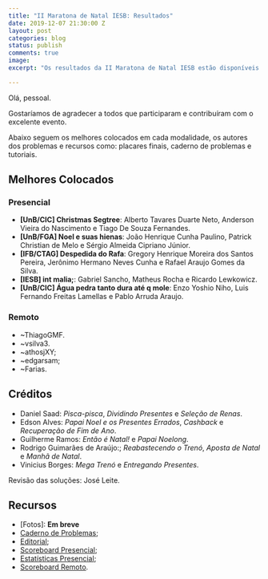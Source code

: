 ```yaml
---
title: "II Maratona de Natal IESB: Resultados"
date: 2019-12-07 21:30:00 Z
layout: post
categories: blog
status: publish
comments: true
image:
excerpt: "Os resultados da II Maratona de Natal IESB estão disponíveis."

---
```

Olá, pessoal.

Gostaríamos de agradecer a todos que participaram e contribuíram com o excelente evento.

Abaixo seguem os melhores colocados em cada modalidade, os autores dos problemas e recursos como: placares finais, caderno de problemas e tutoriais.

## Melhores Colocados

### Presencial

- **[UnB/CIC] Christmas Segtree**: Alberto Tavares Duarte Neto, Anderson Vieira do Nascimento e Tiago De Souza Fernandes.
- **[UnB/FGA] Noel e suas hienas**: João Henrique Cunha Paulino, Patrick Christian de Melo e Sérgio Almeida Cipriano Júnior.
- **[IFB/CTAG] Despedida do Rafa**: Gregory Henrique Moreira dos Santos Pereira, Jerônimo Hermano Neves Cunha  e Rafael Araujo Gomes da Silva.
- **[IESB] int malia;**: Gabriel Sancho, Matheus Rocha e Ricardo Lewkowicz.
- **[UnB/CIC] Água pedra tanto dura até q mole**: Enzo Yoshio Niho, Luis Fernando Freitas Lamellas e Pablo Arruda Araujo.

### Remoto

- ~ThiagoGMF.
- ~vsilva3.
- ~athosjXY;
- ~edgarsam;
- ~Farias.

## Créditos

- Daniel Saad: *Pisca-pisca*, *Dividindo Presentes* e *Seleção de Renas*.
- Edson Alves: *Papai Noel e os Presentes Errados*, *Cashback* e *Recuperação de Fim de Ano*.
- Guilherme Ramos: *Então é Natal!* e *Papai Noelong*.
- Rodrigo Guimarães de Araújo:; *Reabastecendo o Trenó*,  *Aposta de Natal* e *Manhã de Natal*. 
- Vinicius Borges: *Mega Trenó* e *Entregando Presentes*.

Revisão das soluções: José Leite.


## Recursos 

- [Fotos]: **Em breve**
- [Caderno de Problemas]({{site.url}}/assets/2-mdp-natal-iesb/Maratona.pdf);
- [Editorial]({{site.url}}/assets/2-mdp-natal-iesb/Tutoriais.pdf);
- [Scoreboard Presencial]({{site.url}}/assets/2-mdp-natal-iesb/scoreboard-presencial.pdf); 
- [Estatísticas Presencial]({{site.url}}/assets/2-mdp-natal-iesb/statistics.pdf); 
- [Scoreboard Remoto]({{site.url}}/assets/2-mdp-natal-iesb/scoreboard-remoto.pdf).